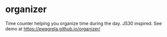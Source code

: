 # organizer
Time counter helping you organize time during the day. JS30 inspired.
See demo at https://ewagrela.github.io/organizer/
